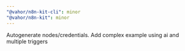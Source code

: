 ```yaml
---
"@vahor/n8n-kit-cli": minor
"@vahor/n8n-kit": minor
---
```


Autogenerate nodes/credentials. Add complex example using ai and multiple triggers
